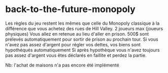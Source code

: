 # back-to-the-future-monopoly
Les règles du jeu restent les mêmes que celle du Monopoly classique à la différence que vous achetez des rues de Hill Valley.
2 joueurs max (joueurs physiques)
Vous allez en retenue au lieu d'aller en prison.
500$ sont prélevés automatiquement pour sortir de prison au prochain tour.
Si vous n'avez pas assez d'argent pour régler vos dettes, vos biens sont hypothéqués automatiquement
Si après hypothèque vous n'avez toujours pas assez d'argent vous êtes déclarés en faillite et perdez la partie.

Nb: l'achat de maisons n'a pas encore été implémenté
